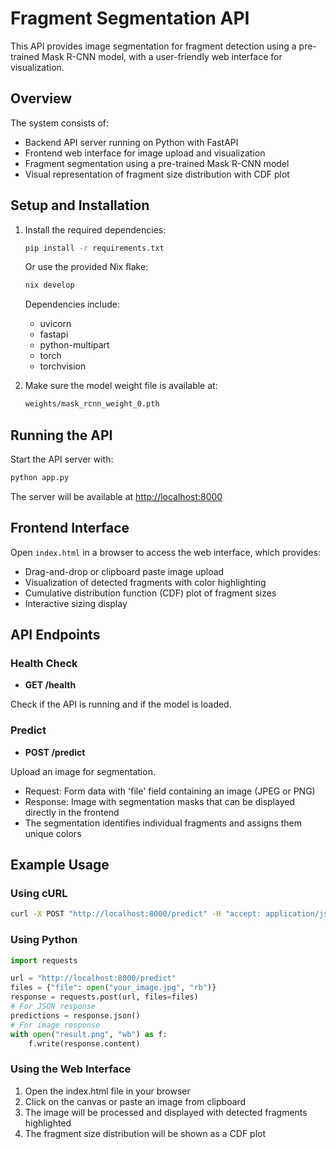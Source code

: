 # Fragment Segmentation API

This API provides image segmentation for fragment detection using a pre-trained Mask R-CNN model, with a user-friendly web interface for visualization.

## Overview

The system consists of:
- Backend API server running on Python with FastAPI
- Frontend web interface for image upload and visualization
- Fragment segmentation using a pre-trained Mask R-CNN model
- Visual representation of fragment size distribution with CDF plot

## Setup and Installation

1. Install the required dependencies:

   ```bash
   pip install -r requirements.txt
   ```

   Or use the provided Nix flake:

   ```bash
   nix develop
   ```

   Dependencies include:
   - uvicorn
   - fastapi
   - python-multipart
   - torch
   - torchvision

2. Make sure the model weight file is available at:

   ```bash
   weights/mask_rcnn_weight_0.pth
   ```

## Running the API

Start the API server with:

```bash
python app.py
```

The server will be available at <http://localhost:8000>

## Frontend Interface

Open `index.html` in a browser to access the web interface, which provides:

- Drag-and-drop or clipboard paste image upload
- Visualization of detected fragments with color highlighting
- Cumulative distribution function (CDF) plot of fragment sizes
- Interactive sizing display

## API Endpoints

### Health Check

- **GET /health**

Check if the API is running and if the model is loaded.

### Predict

- **POST /predict**

Upload an image for segmentation.

- Request: Form data with 'file' field containing an image (JPEG or PNG)
- Response: Image with segmentation masks that can be displayed directly in the frontend
- The segmentation identifies individual fragments and assigns them unique colors

## Example Usage

### Using cURL

```bash
curl -X POST "http://localhost:8000/predict" -H "accept: application/json" -H "Content-Type: multipart/form-data" -F "file=@your_image.jpg"
```

### Using Python

```python
import requests

url = "http://localhost:8000/predict"
files = {"file": open("your_image.jpg", "rb")}
response = requests.post(url, files=files)
# For JSON response
predictions = response.json()
# For image response
with open("result.png", "wb") as f:
    f.write(response.content)
```

### Using the Web Interface

1. Open the index.html file in your browser
2. Click on the canvas or paste an image from clipboard
3. The image will be processed and displayed with detected fragments highlighted
4. The fragment size distribution will be shown as a CDF plot
